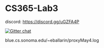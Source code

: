 # CS365-Lab3

discord: https://discord.gg/uGZFA4P


[![Gitter chat](https://badges.gitter.im/gitterHQ/gitter.png)](https://gitter.im/CS365-Lab3/Lobby)


blue.cs.sonoma.edu/~eballarin/proxyMay4.log


